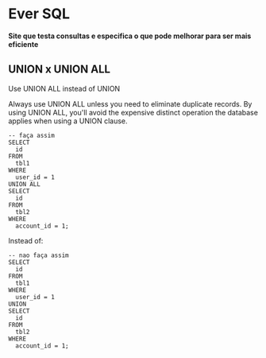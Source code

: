# Ever SQL

**Site que testa consultas e especifica o que pode melhorar para ser mais eficiente**

## UNION x UNION ALL

Use UNION ALL instead of UNION

Always use UNION ALL unless you need to eliminate duplicate records. By using UNION ALL, you'll avoid the expensive distinct operation the database applies when using a UNION clause.

```
-- faça assim
SELECT
  id
FROM
  tbl1
WHERE
  user_id = 1
UNION ALL
SELECT
  id
FROM
  tbl2
WHERE
  account_id = 1;
```

Instead of:

```
-- nao faça assim
SELECT
  id
FROM
  tbl1
WHERE
  user_id = 1
UNION
SELECT
  id
FROM
  tbl2
WHERE
  account_id = 1;
```


